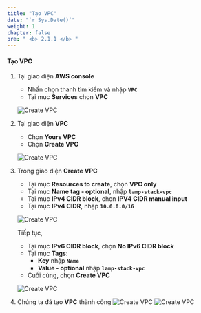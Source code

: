 ```yaml
---
title: "Tạo VPC"
date: "`r Sys.Date()`"
weight: 1
chapter: false
pre: " <b> 2.1.1 </b> "
---
```


#### Tạo VPC

1. Tại giao diện **AWS console**

   - Nhấn chọn thanh tìm kiếm và nhập **`VPC`**
   - Tại mục **Services** chọn **VPC**

   ![Create VPC](/images/2.1-VPC/2.1.1-CreateVPC/0001-createvpc.png?featherlight=false&width=90pc)

2. Tại giao diện **VPC**

   - Chọn **Yours VPC**
   - Chọn **Create VPC**

   ![Create VPC](/images/2.1-VPC/2.1.1-CreateVPC/0002-createvpc.png?featherlight=false&width=90pc)

3. Trong giao diện **Create VPC**

   - Tại mục **Resources to create**, chọn **VPC only**
   - Tại mục **Name tag - optional**, nhập **`lamp-stack-vpc`**
   - Tại mục **IPv4 CIDR block**, chọn **IPV4 CIDR manual input**
   - Tại mục **IPv4 CIDR**, nhập **`10.0.0.0/16`**

   ![Create VPC](/images/2.1-VPC/2.1.1-CreateVPC/0003-createvpc.png?featherlight=false&width=90pc)

   Tiếp tục,

   - Tại mục **IPv6 CIDR block**, chọn **No IPv6 CIDR block**
   - Tại mục **Tags**:
     - **Key** nhập **`Name`**
     - **Value - optional** nhập **`lamp-stack-vpc`**
   - Cuối cùng, chọn **Create VPC**

   ![Create VPC](/images/2.1-VPC/2.1.1-CreateVPC/0004-createvpc.png?featherlight=false&width=90pc)

4. Chúng ta đã tạo **VPC** thành công
   ![Create VPC](/images/2.1-VPC/2.1.1-CreateVPC/0005-createvpc.png?featherlight=false&width=90pc)
   ![Create VPC](/images/2.1-VPC/2.1.1-CreateVPC/0007-createvpc.png?featherlight=false&width=90pc)
